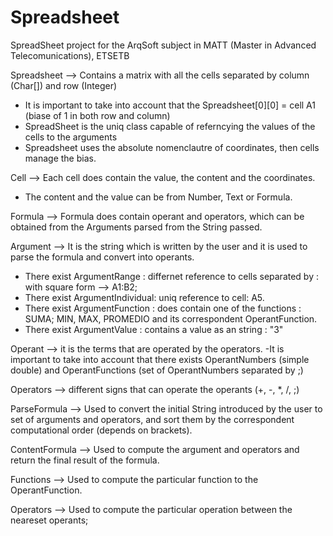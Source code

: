 # Spreadsheet
SpreadSheet project for the ArqSoft subject in MATT (Master in Advanced Telecomunications), ETSETB


Spreadsheet --> Contains a matrix with all the cells separated by column (Char[]) and row (Integer)
  - It is important to take into account that the Spreadsheet[0][0] = cell A1 (biase of 1 in both row and column)
  - SpreadSheet is the uniq class capable of referncying the values of the cells to the arguments
  - Spreadsheet uses the absolute nomenclautre of coordinates, then cells manage the bias.

Cell --> Each cell does contain the value, the content and the coordinates.
  - The content and the value can be from Number, Text or Formula.
  
Formula --> Formula does contain operant and operators, which can be obtained from the Arguments parsed from the String passed.

Argument --> It is the string which is written by the user and it is used to parse the formula and convert into operants.
  - There exist ArgumentRange : differnet reference to cells separated by : with square form --> A1:B2;
  - There exist ArgumentIndividual: uniq reference to cell:  A5.
  - There exist ArgumentFunction : does contain one of the functions : SUMA; MIN, MAX, PROMEDIO and its correspondent OperantFunction.
  - There exist ArgumentValue : contains a value as an string : "3"


Operant --> it is the terms that are operated by the operators.
  -It is important to take into account that there exists OperantNumbers (simple double) and OperantFunctions (set of OperantNumbers separated by ;)
  
Operators --> different signs that can operate the operants (+, -, *, /, ;)

ParseFormula --> Used to convert the initial String introduced by the user to set of arguments and operators, and sort them by the correspondent computational order (depends on brackets).

ContentFormula --> Used to compute the argument and operators and return the final result of the formula.

Functions --> Used to compute the particular function to the OperantFunction.

Operators --> Used to compute the particular operation between the neareset operants;
